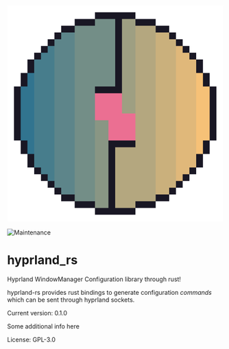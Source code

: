 ![hyprland_rs](./assets/logo.png)

![Maintenance](https://img.shields.io/badge/maintenance-activly--developed-brightgreen.svg)

# hyprland_rs

Hyprland WindowManager Configuration library through rust!

hyprland-rs provides rust bindings to generate configuration
_commands_ which can be sent through hyprland sockets.




Current version: 0.1.0

Some additional info here

License: GPL-3.0
